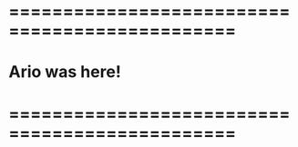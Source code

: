# ===============================================
# Ario was here!
# ===============================================
